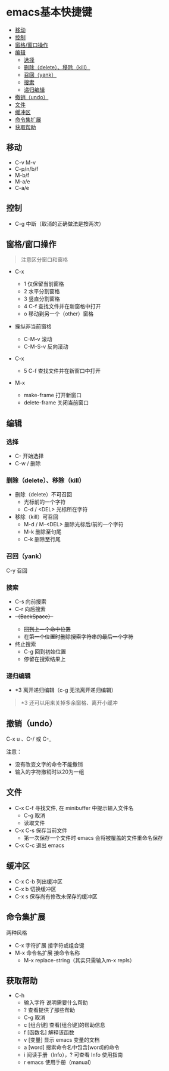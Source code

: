 # emacs基本快捷键

<!-- TOC Marked -->

* [移动](#移动)
* [控制](#控制)
* [窗格/窗口操作](#窗格/窗口操作)
* [编辑](#编辑)
    - [选择](#选择)
    - [删除（delete）、移除（kill）](#删除（delete）、移除（kill）)
    - [召回（yank）](#召回（yank）)
    - [搜索](#搜索)
    - [递归编辑](#递归编辑)
* [撤销（undo）](#撤销（undo）)
* [文件](#文件)
* [缓冲区](#缓冲区)
* [命令集扩展](#命令集扩展)
* [获取帮助](#获取帮助)

<!-- /TOC -->

## 移动

- C-v M-v
- C-p/n/b/f
- M-b/f
- M-a/e
- C-a/e

## 控制

- C-g 中断（取消<ESC>的正确做法是按两次<ESC>）

## 窗格/窗口操作

> 注意区分窗口和窗格

- C-x
    - 1 仅保留当前窗格
    - 2 水平分割窗格
    - 3 竖直分割窗格
    - 4 C-f 查找文件并在新窗格中打开
    - o 移动到另一个（other）窗格
- 操纵非当前窗格
    - C-M-v     滚动
    - C-M-S-v   反向滚动

- C-x
    - 5 C-f 查找文件并在新窗口中打开
- M-x
    - make-frame<Return>   打开新窗口
    - delete-frame<Return> 关闭当前窗口

## 编辑

### 选择

- C-<SPC> 开始选择
- C-w / <BS> 删除

### 删除（delete）、移除（kill）

- 删除（delete）不可召回
    - <BS> 光标前的一个字符
    - C-d / \<DEL\> 光标所在字符
- 移除（kill）可召回
    - M-d / M-\<DEL\> 删除光标后/前的一个字符
    - M-k 删除至句尾
    - C-k 删除至行尾

### 召回（yank）

C-y 召回

### 搜索

- C-s 向前搜索
- C-r 向后搜索
- <DEL>（BackSpace）
    - 回到上一个命中位置
    - 在第一个位置时删除搜索字符串的最后一个字符
- 终止搜索
    - C-g 回到初始位置
    - <Return> 停留在搜索结果上

### 递归编辑

- <ESC>*3 离开递归编辑（c-g 无法离开递归编辑）

> <ESC>*3 还可以用来关掉多余窗格、离开小缓冲

## 撤销（undo）

C-x u 、C-/ 或 C-_

注意：
- 没有改变文字的命令不能撤销
- 输入的字符撤销时以20为一组

## 文件

- C-x C-f 寻找文件, 在 minibuffer 中提示输入文件名
    - C-g 取消
    - <Return> 读取文件
- C-x C-s 保存当前文件
    - 第一次保存一个文件时 emacs 会将被覆盖的文件重命名保存
- C-x C-c 退出 emacs

## 缓冲区

- C-x C-b 列出缓冲区
- C-x b   切换缓冲区
- C-x s   保存尚有修改未保存的缓冲区

## 命令集扩展

两种风格
- C-x   字符扩展    接字符或组合键
- M-x   命令名扩展  接命令名称
    - M-x replace-string（其实只需输入m-x repl<SPC>s<TAB>）

## 获取帮助

- C-h
    - 输入字符   说明需要什么帮助
    - ?          查看提供了那些帮助
    - C-g        取消
    - c [组合键] 查看[组合键]的帮助信息
    - f [函数名] 解释该函数
    - v [变量]   显示 emacs 变量的文档
    - a [word]   搜索命令名中包含[word]的命令
    - i          阅读手册（Info），? 可查看 Info 使用指南
    - r          emacs 使用手册（manual）


